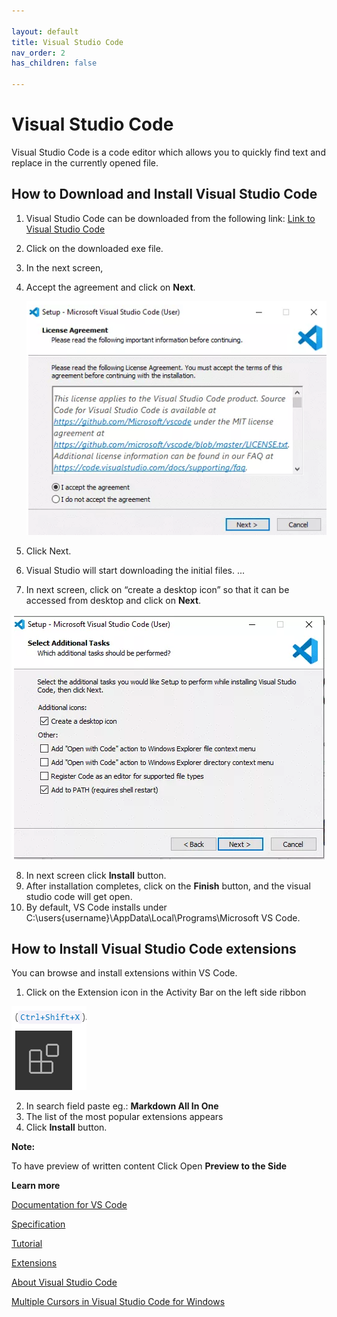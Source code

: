 ```yaml
---

layout: default
title: Visual Studio Code
nav_order: 2
has_children: false

---
```



# Visual Studio Code

Visual Studio Code is a code editor which allows you to quickly find text and replace in the currently opened file. 

## How to Download and Install Visual Studio Code

1. Visual Studio Code can be downloaded from the following link: [Link to Visual Studio Code](https://visualstudio.microsoft.com/downloads/) 
3. Click on the downloaded exe file.
4. In the next screen, 
5. Accept the agreement and click on **Next**.
   

   ![text](../assets/images/agreements.png)
6. Click Next.
7. Visual Studio will start downloading the initial files. ...
8. In next screen,  click on “create a desktop icon” so that it can be accessed from desktop and click on **Next**.


![](assets/../../assets/images/icon.png)

8.  In next screen click **Install** button.
9.  After installation completes, click on the **Finish** button, and the visual studio code will get open.
3.  By default, VS Code installs under C:\users\{username}\AppData\Local\Programs\Microsoft VS Code.

## How to Install Visual Studio Code extensions

You can browse and install extensions within VS Code.
1. Click on the Extension icon in the Activity Bar on the left side ribbon


 ![](assets/../../assets/images/extension.png)

  2. In search field paste eg.: **Markdown All In One**
  2. The list of the most popular extensions appears
  3. Click **Install** button.
   
   **Note:**
   
   To have preview of written content Click Open **Preview to the Side**


**Learn more**

[Documentation for VS Code](https://code.visualstudio.com/docs/getstarted/userinterface)


[Specification](https://daringfireball.net/projects/markdown/)

[Tutorial](https://commonmark.org/help/tutorial/index.html)


[Extensions](https://github.com/mundimark/awesome-markdown )


[About Visual Studio Code](https://github.com/cangulo/meetups/tree/master/vs_code_for_docs/) 

[Multiple Cursors in Visual Studio Code for Windows](https://tahoeninjas.blog/2019/03/30/multi-cursor-editing-in-visual-studio-code/)


